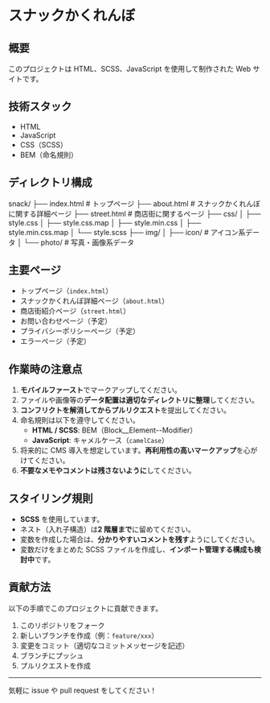 # スナックかくれんぼ

## 概要

このプロジェクトは HTML、SCSS、JavaScript を使用して制作された Web サイトです。

## 技術スタック

- HTML
- JavaScript
- CSS（SCSS）
- BEM（命名規則）

## ディレクトリ構成

snack/
├── index.html # トップページ
├── about.html # スナックかくれんぼに関する詳細ページ
├── street.html # 商店街に関するページ
├── css/
│ ├── style.css
│ ├── style.css.map
│ ├── style.min.css
│ ├── style.min.css.map
│ └── style.scss
├── img/
│ ├── icon/ # アイコン系データ
│ └── photo/ # 写真・画像系データ

## 主要ページ

- トップページ（`index.html`）
- スナックかくれんぼ詳細ページ（`about.html`）
- 商店街紹介ページ（`street.html`）
- お問い合わせページ（予定）
- プライバシーポリシーページ（予定）
- エラーページ（予定）

## 作業時の注意点

1. **モバイルファースト**でマークアップしてください。
2. ファイルや画像等の**データ配置は適切なディレクトリに整理**してください。
3. **コンフリクトを解消してからプルリクエスト**を提出してください。
4. 命名規則は以下を遵守してください。
   - **HTML / SCSS**: BEM（Block\_\_Element--Modifier）
   - **JavaScript**: キャメルケース（`camelCase`）
5. 将来的に CMS 導入を想定しています。**再利用性の高いマークアップ**を心がけてください。
6. **不要なメモやコメントは残さないように**してください。

## スタイリング規則

- **SCSS** を使用しています。
- ネスト（入れ子構造）は**2 階層まで**に留めてください。
- 変数を作成した場合は、**分かりやすいコメントを残す**ようにしてください。
- 変数だけをまとめた SCSS ファイルを作成し、**インポート管理する構成も検討中**です。

## 貢献方法

以下の手順でこのプロジェクトに貢献できます。

1. このリポジトリをフォーク
2. 新しいブランチを作成（例：`feature/xxx`）
3. 変更をコミット（適切なコミットメッセージを記述）
4. ブランチにプッシュ
5. プルリクエストを作成

---

気軽に issue や pull request をしてください！
